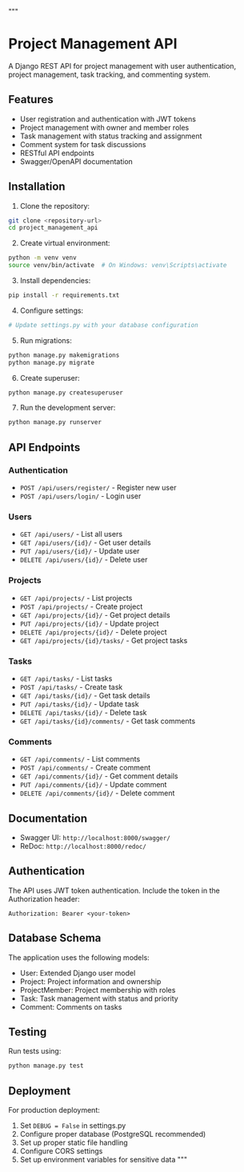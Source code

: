 
"""
# Project Management API

A Django REST API for project management with user authentication, project management, task tracking, and commenting system.

## Features

- User registration and authentication with JWT tokens
- Project management with owner and member roles
- Task management with status tracking and assignment
- Comment system for task discussions
- RESTful API endpoints
- Swagger/OpenAPI documentation

## Installation

1. Clone the repository:
```bash
git clone <repository-url>
cd project_management_api
```

2. Create virtual environment:
```bash
python -m venv venv
source venv/bin/activate  # On Windows: venv\Scripts\activate
```

3. Install dependencies:
```bash
pip install -r requirements.txt
```

4. Configure settings:
```bash
# Update settings.py with your database configuration
```

5. Run migrations:
```bash
python manage.py makemigrations
python manage.py migrate
```

6. Create superuser:
```bash
python manage.py createsuperuser
```

7. Run the development server:
```bash
python manage.py runserver
```

## API Endpoints

### Authentication
- `POST /api/users/register/` - Register new user
- `POST /api/users/login/` - Login user

### Users
- `GET /api/users/` - List all users
- `GET /api/users/{id}/` - Get user details
- `PUT /api/users/{id}/` - Update user
- `DELETE /api/users/{id}/` - Delete user

### Projects
- `GET /api/projects/` - List projects
- `POST /api/projects/` - Create project
- `GET /api/projects/{id}/` - Get project details
- `PUT /api/projects/{id}/` - Update project
- `DELETE /api/projects/{id}/` - Delete project
- `GET /api/projects/{id}/tasks/` - Get project tasks

### Tasks
- `GET /api/tasks/` - List tasks
- `POST /api/tasks/` - Create task
- `GET /api/tasks/{id}/` - Get task details
- `PUT /api/tasks/{id}/` - Update task
- `DELETE /api/tasks/{id}/` - Delete task
- `GET /api/tasks/{id}/comments/` - Get task comments

### Comments
- `GET /api/comments/` - List comments
- `POST /api/comments/` - Create comment
- `GET /api/comments/{id}/` - Get comment details
- `PUT /api/comments/{id}/` - Update comment
- `DELETE /api/comments/{id}/` - Delete comment

## Documentation

- Swagger UI: `http://localhost:8000/swagger/`
- ReDoc: `http://localhost:8000/redoc/`

## Authentication

The API uses JWT token authentication. Include the token in the Authorization header:
```
Authorization: Bearer <your-token>
```

## Database Schema

The application uses the following models:
- User: Extended Django user model
- Project: Project information and ownership
- ProjectMember: Project membership with roles
- Task: Task management with status and priority
- Comment: Comments on tasks

## Testing

Run tests using:
```bash
python manage.py test
```

## Deployment

For production deployment:
1. Set `DEBUG = False` in settings.py
2. Configure proper database (PostgreSQL recommended)
3. Set up proper static file handling
4. Configure CORS settings
5. Set up environment variables for sensitive data
"""